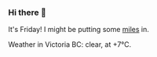 ### Hi there :wave:

It's Friday! I might be putting some [miles](https://www.strava.com/athletes/889963) in.

Weather in Victoria BC: clear, at +7°C.

